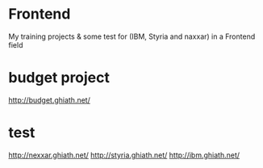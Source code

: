# Frontend

My training projects & some test for (IBM, Styria and naxxar) in a Frontend field

# budget project
http://budget.ghiath.net/

# test
http://nexxar.ghiath.net/
http://styria.ghiath.net/
http://ibm.ghiath.net/

